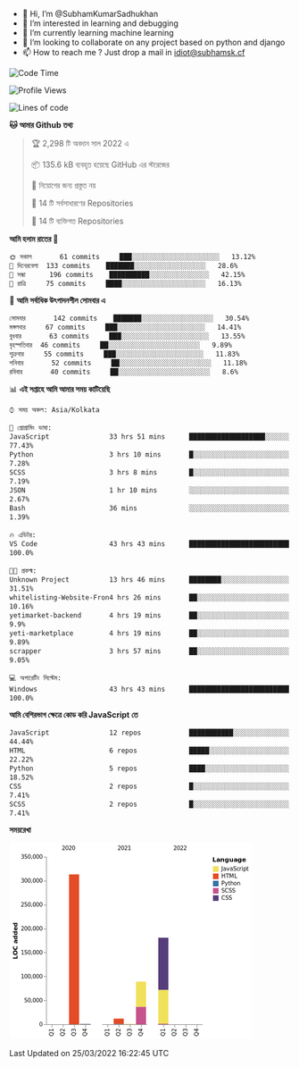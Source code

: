 - 👋 Hi, I’m @SubhamKumarSadhukhan
- 👀 I’m interested in learning and debugging
- 🌱 I’m currently learning machine learning
- 💞️ I’m looking to collaborate on any project based on python and django
- 📫 How to reach me ?
      Just drop a mail in idiot@subhamsk.cf

<!---
SubhamKumarSadhukhan/SubhamKumarSadhukhan is a ✨ special ✨ repository because its `README.md` (this file) appears on your GitHub profile.
You can click the Preview link to take a look at your changes.
--->


<!--START_SECTION:waka-->
![Code Time](http://img.shields.io/badge/Code%20Time-325%20hrs%2042%20mins-blue)

![Profile Views](http://img.shields.io/badge/%E0%A6%AA%E0%A7%8D%E0%A6%B0%E0%A7%8B%E0%A6%AB%E0%A6%BE%E0%A6%87%E0%A6%B2%20%E0%A6%A6%E0%A6%B0%E0%A7%8D%E0%A6%B6%E0%A6%A8-0-blue)

![Lines of code](https://img.shields.io/badge/%E0%A6%B9%E0%A7%8D%E0%A6%AF%E0%A6%BE%E0%A6%B2%E0%A7%8B%20%E0%A6%93%E0%A6%AF%E0%A6%BC%E0%A6%BE%E0%A6%B0%E0%A7%8D%E0%A6%B2%E0%A7%8D%E0%A6%A1%20%E0%A6%A5%E0%A7%87%E0%A6%95%E0%A7%87%20%E0%A6%86%E0%A6%AE%E0%A6%BF%20%E0%A6%B2%E0%A6%BF%E0%A6%96%E0%A7%87%E0%A6%9B%E0%A6%BF-597%20Thousand%20%E0%A6%95%E0%A7%8B%E0%A6%A1%E0%A7%87%E0%A6%B0%20%E0%A6%B2%E0%A6%BE%E0%A6%87%E0%A6%A8-blue)

**🐱 আমার Github তথ্য** 

> 🏆 2,298 টি অবদান সাল 2022 এ
 > 
> 📦 135.6 kB ব্যবহৃত হয়েছে GitHub এর স্টরেজের 
 > 
> 🚫 নিয়োগের জন্য প্রস্তুত নয়
 > 
> 📜 14 টি সর্বসাধারণের Repositories 
 > 
> 🔑 14 টি ব্যক্তিগত Repositories  
 > 
**আমি হলাম রাতের 🦉** 

```text
🌞 সকাল       61 commits     ███░░░░░░░░░░░░░░░░░░░░░░   13.12% 
🌆 দিনেরবেলা  133 commits    ███████░░░░░░░░░░░░░░░░░░   28.6% 
🌃 সন্ধা      196 commits    ██████████░░░░░░░░░░░░░░░   42.15% 
🌙 রাত্রি     75 commits     ████░░░░░░░░░░░░░░░░░░░░░   16.13%

```
📅 **আমি সর্বাধিক উৎপাদনশীল সোমবার এ** 

```text
সোমবার       142 commits    ███████░░░░░░░░░░░░░░░░░░   30.54% 
মঙ্গলবার     67 commits     ███░░░░░░░░░░░░░░░░░░░░░░   14.41% 
বুধবার       63 commits     ███░░░░░░░░░░░░░░░░░░░░░░   13.55% 
বৃহস্পতিবার  46 commits     ██░░░░░░░░░░░░░░░░░░░░░░░   9.89% 
শুক্রবার     55 commits     ███░░░░░░░░░░░░░░░░░░░░░░   11.83% 
শনিবার       52 commits     ██░░░░░░░░░░░░░░░░░░░░░░░   11.18% 
রবিবার       40 commits     ██░░░░░░░░░░░░░░░░░░░░░░░   8.6%

```


📊 **এই সপ্তাহে আমি আমার সময় কাটিয়েছি** 

```text
⌚︎ সময় অঞ্চল: Asia/Kolkata

💬 প্রোগ্রামিং ভাষা: 
JavaScript               33 hrs 51 mins      ███████████████████░░░░░░   77.43% 
Python                   3 hrs 10 mins       █░░░░░░░░░░░░░░░░░░░░░░░░   7.28% 
SCSS                     3 hrs 8 mins        █░░░░░░░░░░░░░░░░░░░░░░░░   7.19% 
JSON                     1 hr 10 mins        ░░░░░░░░░░░░░░░░░░░░░░░░░   2.67% 
Bash                     36 mins             ░░░░░░░░░░░░░░░░░░░░░░░░░   1.39%

🔥 এডিটর: 
VS Code                  43 hrs 43 mins      █████████████████████████   100.0%

🐱‍💻 প্রকল্ম: 
Unknown Project          13 hrs 46 mins      ████████░░░░░░░░░░░░░░░░░   31.51% 
whitelisting-Website-Fron4 hrs 26 mins       ██░░░░░░░░░░░░░░░░░░░░░░░   10.16% 
yetimarket-backend       4 hrs 19 mins       ██░░░░░░░░░░░░░░░░░░░░░░░   9.9% 
yeti-marketplace         4 hrs 19 mins       ██░░░░░░░░░░░░░░░░░░░░░░░   9.89% 
scrapper                 3 hrs 57 mins       ██░░░░░░░░░░░░░░░░░░░░░░░   9.05%

💻 অপারেটিং সিস্টেম: 
Windows                  43 hrs 43 mins      █████████████████████████   100.0%

```

**আমি বেশিরভাগ ক্ষেত্রে কোড করি JavaScript তে** 

```text
JavaScript               12 repos            ███████████░░░░░░░░░░░░░░   44.44% 
HTML                     6 repos             █████░░░░░░░░░░░░░░░░░░░░   22.22% 
Python                   5 repos             ████░░░░░░░░░░░░░░░░░░░░░   18.52% 
CSS                      2 repos             █░░░░░░░░░░░░░░░░░░░░░░░░   7.41% 
SCSS                     2 repos             █░░░░░░░░░░░░░░░░░░░░░░░░   7.41%

```


**সময়রেখা**

![Chart not found](https://raw.githubusercontent.com/SubhamKumarSadhukhan/SubhamKumarSadhukhan/main/charts/bar_graph.png) 


 Last Updated on 25/03/2022 16:22:45 UTC
<!--END_SECTION:waka-->
